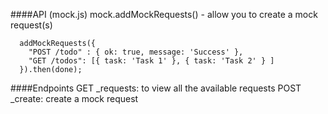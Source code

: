 ####API (mock.js)
mock.addMockRequests() - allow you to create a mock request(s)
```
  addMockRequests({
    "POST /todo" : { ok: true, message: 'Success' },
    "GET /todos": [{ task: 'Task 1' }, { task: 'Task 2' } ]
  }).then(done);
```

####Endpoints
GET _requests: to view all the available requests
POST _create: create a mock request